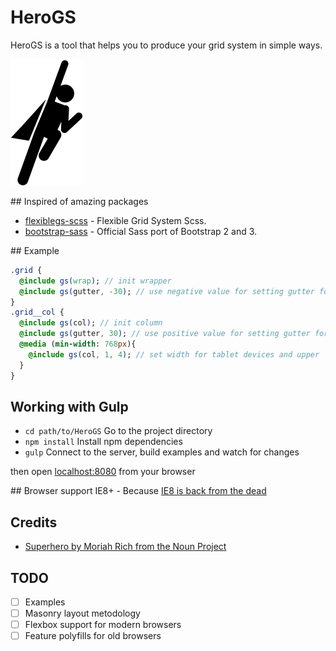# HeroGS
HeroGS is a tool that helps you to produce your grid system in simple ways.

![alt tag](https://raw.githubusercontent.com/hayatbiralem/HeroGS/master/src/ico/hero.svg?raw=true)

## Inspired of amazing packages
- [flexiblegs-scss](https://github.com/flexiblegs/flexiblegs-scss) - Flexible Grid System Scss.
- [bootstrap-sass](https://github.com/twbs/bootstrap-sass) - Official Sass port of Bootstrap 2 and 3.

## Example
```sass
.grid {
  @include gs(wrap); // init wrapper
  @include gs(gutter, -30); // use negative value for setting gutter for wrapper
}
.grid__col {
  @include gs(col); // init column
  @include gs(gutter, 30); // use positive value for setting gutter for columns
  @media (min-width: 768px){
    @include gs(col, 1, 4); // set width for tablet devices and upper
  }
}
```

## Working with Gulp
- `cd path/to/HeroGS` Go to the project directory
- `npm install` Install npm dependencies
- `gulp` Connect to the server, build examples and watch for changes

then open [localhost:8080](http://localhost:8080) from your browser

## Browser support
IE8+ - Because [IE8 is back from the dead](http://www.webdesignerdepot.com/2016/01/ie8-is-back-from-the-dead/)

## Credits
- [Superhero by Moriah Rich from the Noun Project](https://thenounproject.com/search/?q=hero&i=12709)

## TODO
- [ ] Examples
- [ ] Masonry layout metodology
- [ ] Flexbox support for modern browsers
- [ ] Feature polyfills for old browsers
